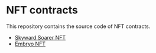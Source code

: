 # NFT contracts

This repository contains the source code of NFT contracts.

- [Skyward Soarer NFT](./skyward_soarer/README.md)
- [Embryo NFT](./embryo/README.md)
